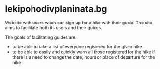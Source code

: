 # lekipohodivplaninata.bg

Website with users witch can sign up for a hike with their guide. The site aims to facilitate both its users and their guides.

The goals of facilitating guides are:
  - to be able to take a list of everyone registered for the given hike
  - to be able to easily and quickly warn all those registered for the hike if there is a need to change the date, hours or place of departure for the hike
